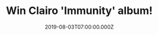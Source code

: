 ---
campaign-uuid: "c-13dce8af-f9e6-494e-8975-58bd3a80a0bb"
type: "Competition"
category: "Music"
date: "2019-08-03T07:00:00.000Z"
end-date: "2019-09-03T23:59:00.000Z"
disable-form: false
is_promoted: true
has_entry_page: true
title: "Win Clairo 'Immunity' album!"
competition-description: "<p>In 2018, multi-instrumentalist, songwriter and producer\
  \ Clairo crashed onto our radars with her self-produced debut single, 'Pretty Girl.'\
  \ The song went viral and quickly catapulted her from dorm-room obscurity to one\
  \ of the biggest, critically-acclaimed artists to emerge in 2018. 'Immunity' is\
  \ Clairo's stunning debut album. We are giving away a copy to one lucky NME AAA\
  \ member to win.</p>\n<p>Enter below for a chance to win.</p>\n"
hero-header: "Win Clairo 'Immunity' album!"
terms-confirmation: "N/A"
banner-img: "https://assets.expresslyapp.com/asset-e2479f02-2d33-46f0-a2a0-2107013b0730.jpg"
logo-left-href: "aaa.nme.com"
logo-left-image: "https://assets.expresslyapp.com/asset-49b10cb1-cd57-4b9b-a8ef-0eb582ca6c5b.jpg"
logo-left-title: "NMEAAA"
bg-image-hero: "https://assets.expresslyapp.com/asset-dcbad41c-b083-429b-9af9-820a8a9fe8f7.jpg"
bg-image-first: "https://assets.expresslyapp.com/asset-583a618a-e348-4556-83b1-80690251c2c7.jpg"
section1-content: "<p>In 2018, multi-instrumentalist, songwriter and producer Clairo\
  \ crashed onto our radars with her self-produced debut single, 'Pretty Girl.' The\
  \ song went viral and quickly catapulted her from dorm-room obscurity to one of\
  \ the biggest, critically-acclaimed artists to emerge in 2018.</p>\n<p>'Immunity'\
  \ is Clairo's stunning debut album, co-produced by Rostam Batmanglij (Vampire Weekend),\
  \ which offers listeners an exciting glimpse into the artist's growth both as a\
  \ young queer woman, straight out of college, who, instead of riding the wave of\
  \ Internet hype, took a chance, stepped out of the limelight and focused on what\
  \ really mattered to her: making an incredible, cohesive body of work, that she\
  \ can be truly proud of.</p>\n"
entry-title: "Win Clairo 'Immunity' album!"
entry-content: "<p>Enter the draw to win Clairo 'Immunity' album by completing the\
  \ form below before 23:59 on the 3rd of September 2019.</p>\n"
has-winner: false
prize-description: "Clairo 'Immunity' album!"
special-conditions: "Multiple entries are allowed up to one every day."
country-restrictions:
- "US"
---